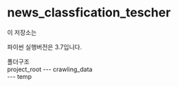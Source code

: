 # news_classfication_tescher

이 저장소는 

파이썬 실행버전은 3.7입니다.



폴더구조<br>
project_root --- crawling_data <br>
             --- temp<br>
